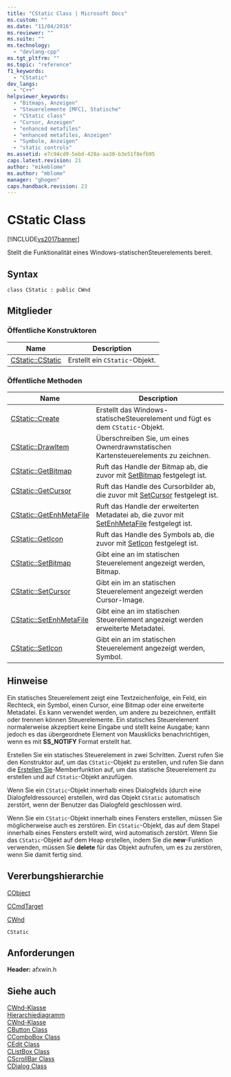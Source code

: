 ```yaml
---
title: "CStatic Class | Microsoft Docs"
ms.custom: ""
ms.date: "11/04/2016"
ms.reviewer: ""
ms.suite: ""
ms.technology: 
  - "devlang-cpp"
ms.tgt_pltfrm: ""
ms.topic: "reference"
f1_keywords: 
  - "CStatic"
dev_langs: 
  - "C++"
helpviewer_keywords: 
  - "Bitmaps, Anzeigen"
  - "Steuerelemente [MFC], Statische"
  - "CStatic class"
  - "Cursor, Anzeigen"
  - "enhanced metafiles"
  - "enhanced metafiles, Anzeigen"
  - "Symbole, Anzeigen"
  - "static controls"
ms.assetid: e7c94cd9-5ebd-428a-aa30-b3e51f8efb95
caps.latest.revision: 21
author: "mikeblome"
ms.author: "mblome"
manager: "ghogen"
caps.handback.revision: 23
---
```

# CStatic Class
[!INCLUDE[vs2017banner](../../assembler/inline/includes/vs2017banner.md)]

Stellt die Funktionalität eines Windows\-statischenSteuerelements bereit.  
  
## Syntax  
  
```  
class CStatic : public CWnd  
```  
  
## Mitglieder  
  
### Öffentliche Konstruktoren  
  
|Name|Description|  
|----------|-----------------|  
|[CStatic::CStatic](../Topic/CStatic::CStatic.md)|Erstellt ein `CStatic`\-Objekt.|  
  
### Öffentliche Methoden  
  
|Name|Description|  
|----------|-----------------|  
|[CStatic::Create](../Topic/CStatic::Create.md)|Erstellt das Windows\-statischeSteuerelement und fügt es dem `CStatic`\-Objekt.|  
|[CStatic::DrawItem](../Topic/CStatic::DrawItem.md)|Überschreiben Sie, um eines Ownerdrawnstatischen Kartensteuerelements zu zeichnen.|  
|[CStatic::GetBitmap](../Topic/CStatic::GetBitmap.md)|Ruft das Handle der Bitmap ab, die zuvor mit [SetBitmap](../Topic/CStatic::SetBitmap.md) festgelegt ist.|  
|[CStatic::GetCursor](../Topic/CStatic::GetCursor.md)|Ruft das Handle des Cursorbilder ab, die zuvor mit [SetCursor](../Topic/CStatic::SetCursor.md) festgelegt ist.|  
|[CStatic::GetEnhMetaFile](../Topic/CStatic::GetEnhMetaFile.md)|Ruft das Handle der erweiterten Metadatei ab, die zuvor mit [SetEnhMetaFile](../Topic/CStatic::SetEnhMetaFile.md) festgelegt ist.|  
|[CStatic::GetIcon](../Topic/CStatic::GetIcon.md)|Ruft das Handle des Symbols ab, die zuvor mit [SetIcon](../Topic/CStatic::SetIcon.md) festgelegt ist.|  
|[CStatic::SetBitmap](../Topic/CStatic::SetBitmap.md)|Gibt eine an im statischen Steuerelement angezeigt werden, Bitmap.|  
|[CStatic::SetCursor](../Topic/CStatic::SetCursor.md)|Gibt ein im an statischen Steuerelement angezeigt werden Cursor\-Image.|  
|[CStatic::SetEnhMetaFile](../Topic/CStatic::SetEnhMetaFile.md)|Gibt eine an im statischen Steuerelement angezeigt werden erweiterte Metadatei.|  
|[CStatic::SetIcon](../Topic/CStatic::SetIcon.md)|Gibt ein an im statischen Steuerelement angezeigt werden, Symbol.|  
  
## Hinweise  
 Ein statisches Steuerelement zeigt eine Textzeichenfolge, ein Feld, ein Rechteck, ein Symbol, einen Cursor, eine Bitmap oder eine erweiterte Metadatei.  Es kann verwendet werden, um andere zu bezeichnen, entfällt oder trennen können Steuerelemente.  Ein statisches Steuerelement normalerweise akzeptiert keine Eingabe und stellt keine Ausgabe; kann jedoch es das übergeordnete Element von Mausklicks benachrichtigen, wenn es mit **SS\_NOTIFY** Format erstellt hat.  
  
 Erstellen Sie ein statisches Steuerelement in zwei Schritten.  Zuerst rufen Sie den Konstruktor auf, um das `CStatic`\-Objekt zu erstellen, und rufen Sie dann die [Erstellen Sie](../Topic/CStatic::Create.md)\-Memberfunktion auf, um das statische Steuerelement zu erstellen und auf `CStatic`\-Objekt anzufügen.  
  
 Wenn Sie ein `CStatic`\-Objekt innerhalb eines Dialogfelds \(durch eine Dialogfeldressource\) erstellen, wird das Objekt `CStatic` automatisch zerstört, wenn der Benutzer das Dialogfeld geschlossen wird.  
  
 Wenn Sie ein `CStatic`\-Objekt innerhalb eines Fensters erstellen, müssen Sie möglicherweise auch es zerstören.  Ein `CStatic`\-Objekt, das auf dem Stapel innerhalb eines Fensters erstellt wird, wird automatisch zerstört.  Wenn Sie das `CStatic`\-Objekt auf dem Heap erstellen, indem Sie die **new**\-Funktion verwenden, müssen Sie **delete** für das Objekt aufrufen, um es zu zerstören, wenn Sie damit fertig sind.  
  
## Vererbungshierarchie  
 [CObject](../../mfc/reference/cobject-class.md)  
  
 [CCmdTarget](../../mfc/reference/ccmdtarget-class.md)  
  
 [CWnd](../../mfc/reference/cwnd-class.md)  
  
 `CStatic`  
  
## Anforderungen  
 **Header:** afxwin.h  
  
## Siehe auch  
 [CWnd\-Klasse](../../mfc/reference/cwnd-class.md)   
 [Hierarchiediagramm](../../mfc/hierarchy-chart.md)   
 [CWnd\-Klasse](../../mfc/reference/cwnd-class.md)   
 [CButton Class](../../mfc/reference/cbutton-class.md)   
 [CComboBox Class](../../mfc/reference/ccombobox-class.md)   
 [CEdit Class](../../mfc/reference/cedit-class.md)   
 [CListBox Class](../../mfc/reference/clistbox-class.md)   
 [CScrollBar Class](../../mfc/reference/cscrollbar-class.md)   
 [CDialog Class](../../mfc/reference/cdialog-class.md)
